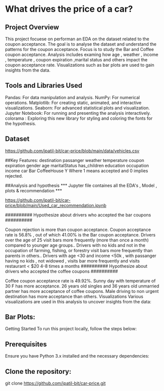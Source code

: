 # What drives the price of a car?

## Project Overview
This project focuese on performan an EDA on the dataset related to the coupon acceptance. The goal is to analyse the dataset and understand the patterns for the coupon acceptance. Focus is to study the Bar and Coffee coupon acceptance. Analysis includes examing how age , weather , income , temperature , coupon expiration ,marital status and others impact the coupon acceptance rate. Visualizations such as bar plots are used to gain insights from the data.

## Tools and Libraries Used
Pandas: For data manipulation and analysis.
NumPy: For numerical operations.
Matplotlib: For creating static, animated, and interactive visualizations.
Seaborn: For advanced statistical plots and visualization.
Jupyter Notebook: For running and presenting the analysis interactively.
colorama : Exploring this new library for styling and coloring the fonts for the hypothesis.
## Dataset
https://github.com/jpatil-bit/car-price/blob/main/data/vehicles.csv

##Key Features:
destination passanger weather temperature coupon expiration gender age maritalStatus has_children education occupation income car Bar CoffeeHouse Y Where 1 means accepted and 0 implies rejected.

##Analysis and hypothesis
*** Jupyter file containes all the EDA's , Model ,  plots & recommendation ***

https://github.com/jpatil-bit/car-price/blob/main/Used_car_recommendation.ipynb

########## Hypothesize about drivers who accepted the bar coupons ##########

Coupon rejection is more than coupon acceptance.
Coupon acceptance rate is 56.8% , out of which 41.00% is the Bar coupon acceptance.
Drivers over the age of 25 visit bars more frequently (more than once a month) compared to younger age groups..
Drivers with no kids and not in the occupation of farming, fishing, or forestry visit bars more frequently than parents in others..
Drivers with age <30 and income <50k , with passanger having no kids , not widowed , visits bar more frequently and visits restaurant < $20 4-8 times a months
########## Hypothesize about drivers who accepted the coffee coupons ##########

Coffee coupon acceptance rate is 49.92%.
Sunny day with temperature of 30 F has more acceptance.
26 years old singles and 36 years old unmarried partner has more acceptance of coffee coupons.
Male driving to non urgent destination has more acceptance than others.
Visualizations
Various visualizations are used in this analysis to uncover insights from the data:

## Bar Plots:
Getting Started
To run this project locally, follow the steps below:

## Prerequisites
Ensure you have Python 3.x installed and the necessary dependencies:

## Clone the repository:

git clone https://github.com/jpatil-bit/car-price.git
